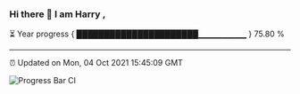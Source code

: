 ### Hi there 👋 I am Harry , 

⏳ Year progress { ██████████████████████▁▁▁▁▁▁▁▁ } 75.80 %

---

⏰ Updated on Mon, 04 Oct 2021 15:45:09 GMT

![Progress Bar CI](https://github.com/duykhang68/duykhang68/workflows/Progress%20Bar%20CI/badge.svg)
